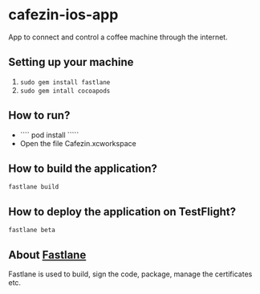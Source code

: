 # cafezin-ios-app
App to connect and control a coffee machine through the internet. 

## Setting up your machine

1. ```` sudo gem install fastlane ````
2. ```` sudo gem intall cocoapods ````

## How to run?

- ```` pod install `````
- Open the file Cafezin.xcworkspace

## How to build the application?

```` fastlane build ````

## How to deploy the application on TestFlight?

```` fastlane beta ````

## About [Fastlane](https://fastlane.tools/)

Fastlane is used to build, sign the code, package, manage the certificates etc.
